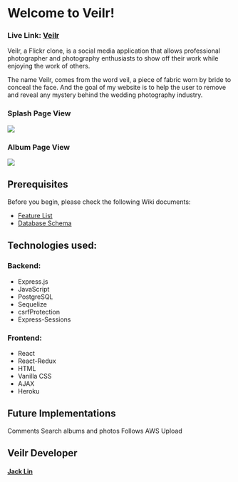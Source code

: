 # Welcome to Veilr!
### Live Link: [Veilr](https://wyl-flickr-clone.herokuapp.com/)

Veilr, a Flickr clone, is a social media application that allows professional photographer and photography enthusiasts to show off their work while enjoying the work of others. 

The name Veilr, comes from the word veil, a piece of fabric worn by bride to conceal the face. And the goal of my website is to help the user to remove and reveal any mystery behind the wedding photography industry.

### Splash Page View
![](https://github.com/wylin94/AAw16d1-flickr-clone/blob/main/frontend/public/images/README-1.gif?raw=true)

### Album Page View
![](https://github.com/wylin94/AAw16d1-flickr-clone/blob/main/frontend/public/images/README-2.gif?raw=true)


## Prerequisites
Before you begin, please check the following Wiki documents:
* [Feature List](https://github.com/wylin94/AAw16d1-flickr-clone/wiki/Feature-List)
* [Database Schema](https://github.com/wylin94/AAw16d1-flickr-clone/wiki/Database-Schema)


## Technologies used:
### Backend:
* Express.js
* JavaScript
* PostgreSQL
* Sequelize
* csrfProtection
* Express-Sessions
### Frontend:
* React
* React-Redux
* HTML
* Vanilla CSS
* AJAX
* Heroku


## Future Implementations
Comments
Search albums and photos
Follows
AWS Upload


## Veilr Developer
#### [Jack Lin](https://www.linkedin.com/in/wylin94/)